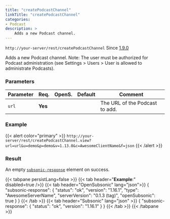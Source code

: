 ```yaml
---
title: "createPodcastChannel"
linkTitle: "createPodcastChannel"
categories:
- Podcast
description: >
    Adds a new Podcast channel.
---
```


`http://your-server/rest/createPodcastChannel` Since [1.9.0](.././subsonic-versions)

Adds a new Podcast channel. Note: The user must be authorized for Podcast administration (see Settings > Users > User is allowed to administrate Podcasts).

### Parameters

| Parameter | Req. | OpenS. | Default | Comment |
| --- | --- | --- | --- | --- |
| `url` | **Yes** |   |    | The URL of the Podcast to add. |

### Example

{{< alert color="primary" >}} `http://your-server/rest/createPodcastChannel.view?url=url&u=demo&p=demo&v=1.13.0&c=AwesomeClientName&f=json` {{< /alert >}}

### Result

An empty [`subsonic-response`](../../responses/subsonic-response) element on success.

{{< tabpane persistLang=false >}}
{{< tab header="**Example**:" disabled=true />}}
{{< tab header="OpenSubsonic" lang="json">}}
{
  "subsonic-response": {
    "status": "ok",
    "version": "1.16.1",
    "type": "AwesomeServerName",
    "serverVersion": "0.1.3 (tag)",
    "openSubsonic": true
  }
}
{{< /tab >}}
{{< tab header="Subsonic" lang="json" >}}
{
  "subsonic-response": {
    "status": "ok",
    "version": "1.16.1"
  }
}
{{< /tab >}}
{{< /tabpane >}}
